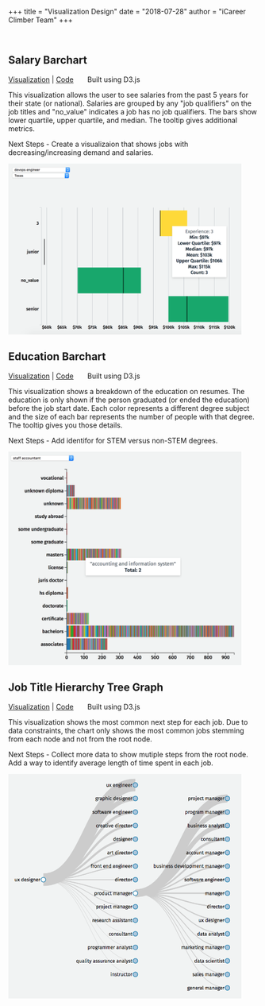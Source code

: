 +++
title = "Visualization Design"
date = "2018-07-28"
author = "iCareer Climber Team"
+++

</br>

## Salary Barchart

[Visualization](http://people.ischool.berkeley.edu/~keri.wheatley/w210_salary_bar_chart/) | [Code](https://github.com/kbelsvik/career-skills-capstone/tree/master/d3_viz/salary_bar_chart)&emsp;&emsp;Built using D3.js

This visualization allows the user to see salaries from the past 5 years for their state (or national). Salaries are grouped by any "job qualifiers" on the job titles and "no_value" indicates a job has no job qualifiers. The bars show lower quartile, upper quartile, and median. The tooltip gives additional metrics.

Next Steps - Create a visualizaion that shows jobs with decreasing/increasing demand and salaries.

<img src="https://raw.githubusercontent.com/icareerclimber/source-code/master/content/howitworks/images_folder/salary-barchart.png" width="470">

</br>

## Education Barchart

[Visualization](http://people.ischool.berkeley.edu/~keri.wheatley/w210_edu_bar_chart/) | [Code](https://github.com/kbelsvik/career-skills-capstone/tree/master/d3_viz/education_histogram)&emsp;&emsp;Built using D3.js

This visualization shows a breakdown of the education on resumes. The education is only shown if the person graduated (or ended the education) before the job start date. Each color represents a different degree subject and the size of each bar represents the number of people with that degree. The tooltip gives you those details.

Next Steps - Add identifor for STEM versus non-STEM degrees.

<img src="https://raw.githubusercontent.com/icareerclimber/source-code/master/content/howitworks/images_folder/education-barchart.png" width="470">

</br>

## Job Title Hierarchy Tree Graph

[Visualization](http://people.ischool.berkeley.edu/~keri.wheatley/w210_node_graph/) | [Code](https://github.com/kbelsvik/career-skills-capstone/tree/master/d3_viz/node_graph)&emsp;&emsp;Built using D3.js

This visualization shows the most common next step for each job. Due to data constraints, the chart only shows the most common jobs stemming from each node and not from the root node.

Next Steps - Collect more data to show mutiple steps from the root node. Add a way to identify average length of time spent in each job.

<img src="https://raw.githubusercontent.com/icareerclimber/source-code/master/content/howitworks/images_folder/hierarchy-tree-graph.png" width="470">
